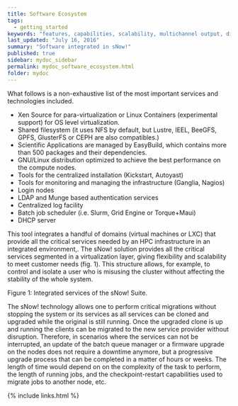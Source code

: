 ```yaml
---
title: Software Ecosystem
tags:
  - getting_started
keywords: "features, capabilities, scalability, multichannel output, dita, hats, comparison, benefits"
last_updated: "July 16, 2016"
summary: "Software integrated in sNow!"
published: true
sidebar: mydoc_sidebar
permalink: mydoc_software_ecosystem.html
folder: mydoc
---
```


What follows is a non-exhaustive list of the most important services and technologies included.

* Xen Source for para-virtualization or Linux Containers (experimental support) for OS level virtualization.
* Shared filesystem (it uses NFS by default, but Lustre, IEEL, BeeGFS, GPFS, GlusterFS or CEPH are also compatibles.)
* Scientific Applications are managed by EasyBuild, which contains more than 500 packages and their dependencies.
* GNU/Linux distribution optimized to achieve the best performance on the compute nodes.
* Tools for the centralized installation (Kickstart, Autoyast)
* Tools for monitoring and managing the infrastructure (Ganglia, Nagios)
* Login nodes
* LDAP and Munge based authentication services
* Centralized log facility
* Batch job scheduler (i.e. Slurm, Grid Engine or Torque+Maui)
* DHCP server

This tool integrates a handful of domains (virtual machines or LXC) that provide all the critical services needed by an HPC infrastructure in an integrated environment,. 
The sNow! solution provides all the critical services segmented in a virtualization layer, giving flexibility and scalability to meet customer needs (fig. 1). This structure allows, for example, to control and isolate a user who is misusing the cluster without affecting the stability of the whole system.

Figure 1: Integrated services of the sNow! Suite.

The sNow! technology allows one to perform critical migrations without stopping the system or its services as all services can be cloned and upgraded while the original is still running. Once the upgraded clone is up and running the clients can be migrated to the new service provider without disruption. Therefore, in scenarios where the services can not be interrupted, an update of the batch queue manager or a firmware upgrade on the nodes does not require a downtime anymore, but a progressive upgrade process that can be completed in a matter of hours or weeks. The length of time would depend on on the complexity of the task to perform, the length of running jobs, and the checkpoint-restart capabilities used to migrate jobs to another node, etc.

{% include links.html %}
